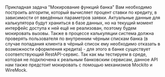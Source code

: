 Прикладная задача "Мокирование функций банка"
Вам необходимо построить алгоритм, который вычисляет процент ставки по кредиту, в зависимости от введённых параметров
заявки. Актуальные данные для калькулятора будут храниться в базе данных, но на текущий момент интерфейс доступа к ней
ещё не реализован, поэтому будем мокировать вызовы. Также в процессе калькуляции система должна проверять пользователя
по внутренним чёрным спискам банка (в случае попадания клиента в чёрный список ему необходимо отказать в возможности
оформления кредита) - для этого в банке существует соответствующий RestAPI-сервис. Так как мы тестируем в среде, которая
не подключена к реальным банковским сервисам, данное API нам также предстоит мокировать с помощью механизмов Mockito и
WireMock.